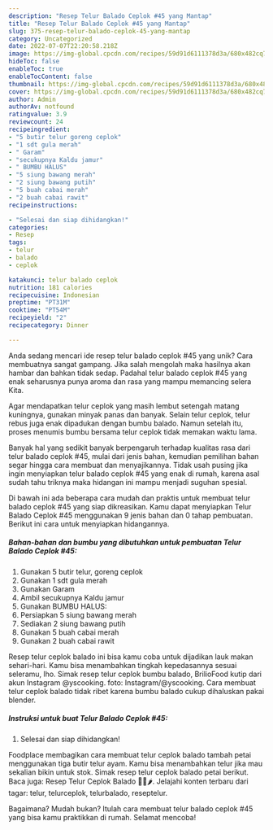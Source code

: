 ```yaml
---
description: "Resep Telur Balado Ceplok #45 yang Mantap"
title: "Resep Telur Balado Ceplok #45 yang Mantap"
slug: 375-resep-telur-balado-ceplok-45-yang-mantap
category: Uncategorized
date: 2022-07-07T22:20:58.218Z
image: https://img-global.cpcdn.com/recipes/59d91d6111378d3a/680x482cq70/telur-balado-ceplok-45-foto-resep-utama.jpg
hideToc: false
enableToc: true
enableTocContent: false
thumbnail: https://img-global.cpcdn.com/recipes/59d91d6111378d3a/680x482cq70/telur-balado-ceplok-45-foto-resep-utama.jpg
cover: https://img-global.cpcdn.com/recipes/59d91d6111378d3a/680x482cq70/telur-balado-ceplok-45-foto-resep-utama.jpg
author: Admin
authorAv: notfound
ratingvalue: 3.9
reviewcount: 24
recipeingredient:
- "5 butir telur goreng ceplok"
- "1 sdt gula merah"
- " Garam"
- "secukupnya Kaldu jamur"
- " BUMBU HALUS"
- "5 siung bawang merah"
- "2 siung bawang putih"
- "5 buah cabai merah"
- "2 buah cabai rawit"
recipeinstructions:

- "Selesai dan siap dihidangkan!"
categories:
- Resep
tags:
- telur
- balado
- ceplok

katakunci: telur balado ceplok 
nutrition: 181 calories
recipecuisine: Indonesian
preptime: "PT31M"
cooktime: "PT54M"
recipeyield: "2"
recipecategory: Dinner

---
```





Anda sedang mencari ide resep telur balado ceplok #45 yang unik? Cara membuatnya sangat gampang. Jika salah mengolah maka hasilnya akan hambar dan bahkan tidak sedap. Padahal telur balado ceplok #45 yang enak seharusnya punya aroma dan rasa yang mampu memancing selera Kita.





Agar mendapatkan telur ceplok yang masih lembut setengah matang kuningnya, gunakan minyak panas dan banyak. Selain telur ceplok, telur rebus juga enak dipadukan dengan bumbu balado. Namun setelah itu, proses menumis bumbu bersama telur ceplok tidak memakan waktu lama.

Banyak hal yang sedikit banyak berpengaruh terhadap kualitas rasa dari telur balado ceplok #45, mulai dari jenis bahan, kemudian pemilihan bahan segar hingga cara membuat dan menyajikannya. Tidak usah pusing jika ingin menyiapkan telur balado ceplok #45 yang enak di rumah, karena asal sudah tahu triknya maka hidangan ini mampu menjadi suguhan spesial.






Di bawah ini ada beberapa cara mudah dan praktis untuk membuat telur balado ceplok #45 yang siap dikreasikan. Kamu dapat menyiapkan Telur Balado Ceplok #45 menggunakan 9 jenis bahan dan 0 tahap pembuatan. Berikut ini cara untuk menyiapkan hidangannya.

<!--inarticleads1-->

##### Bahan-bahan dan bumbu yang dibutuhkan untuk pembuatan Telur Balado Ceplok #45:

1. Gunakan 5 butir telur, goreng ceplok
1. Gunakan 1 sdt gula merah
1. Gunakan  Garam
1. Ambil secukupnya Kaldu jamur
1. Gunakan  BUMBU HALUS:
1. Persiapkan 5 siung bawang merah
1. Sediakan 2 siung bawang putih
1. Gunakan 5 buah cabai merah
1. Gunakan 2 buah cabai rawit


Resep telur ceplok balado ini bisa kamu coba untuk dijadikan lauk makan sehari-hari. Kamu bisa menambahkan tingkah kepedasannya sesuai seleramu, lho. Simak resep telur ceplok bumbu balado, BrilioFood kutip dari akun Instagram @yscooking. foto: Instagram/@yscooking. Cara membuat telur ceplok balado tidak ribet karena bumbu balado cukup dihaluskan pakai blender. 

<!--inarticleads2-->

##### Instruksi untuk buat Telur Balado Ceplok #45:


1. Selesai dan siap dihidangkan!

Foodplace membagikan cara membuat telur ceplok balado tambah petai menggunakan tiga butir telur ayam. Kamu bisa menambahkan telur jika mau sekalian bikin untuk stok. Simak resep telur ceplok balado petai berikut. Baca juga: Resep Telur Ceplok Balado 🍅🥚🌶. Jelajahi konten terbaru dari tagar: telur, telurceplok, telurbalado, reseptelur. 

Bagaimana? Mudah bukan? Itulah cara membuat telur balado ceplok #45 yang bisa kamu praktikkan di rumah. Selamat mencoba!
